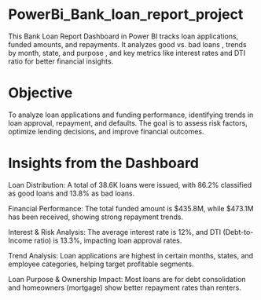 # PowerBi_Bank_loan_report_project
This Bank Loan Report Dashboard in Power BI tracks loan applications, funded amounts, and repayments. It analyzes good vs. bad loans , trends by month, state, and purpose , and key metrics like interest rates and DTI ratio for better financial insights.
# Objective 
To analyze loan applications and funding performance, identifying trends in loan approval, repayment, and defaults. The goal is to assess risk factors, optimize lending decisions, and improve financial outcomes.

# Insights from the Dashboard
Loan Distribution: A total of 38.6K loans were issued, with 86.2% classified as good loans and 13.8% as bad loans.

Financial Performance: The total funded amount is $435.8M, while $473.1M has been received, showing strong repayment trends.

Interest & Risk Analysis: The average interest rate is 12%, and DTI (Debt-to-Income ratio) is 13.3%, impacting loan approval rates.

Trend Analysis: Loan applications are highest in certain months, states, and employee categories, helping target profitable segments.

Loan Purpose & Ownership Impact: Most loans are for debt consolidation and homeowners (mortgage) show better repayment rates than renters.
